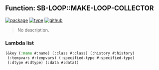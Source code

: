 ## Function: SB-LOOP::MAKE-LOOP-COLLECTOR
[![package](https://img.shields.io/badge/Package-SB--LOOP-5f9ea0.svg?style=social&colorA=999999)](../) [![type](https://img.shields.io/badge/Type-Function-5f9ea0.svg?style=social&colorA=999999)](../#function) [![github](https://img.shields.io/badge/GitHub-View_the_source-5f9ea0.svg?style=social&colorA=999999&logo=github)](https://github.com/sbcl/sbcl/blob/master/src/code/loop.lisp/) 

> No description.

### Lambda list
```cl
(&key (:name #:name) (:class #:class) (:history #:history)
 (:tempvars #:tempvars) (:specified-type #:specified-type)
 (:dtype #:dtype) (:data #:data))
```
